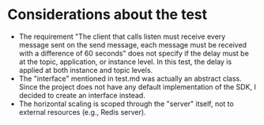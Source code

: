 # Considerations about the test

- The requirement "The client that calls listen must receive every message sent on the send message, each message must be received with a difference of 60 seconds" does not specify if the delay must be at the topic, application, or instance level. In this test, the delay is applied at both instance and topic levels.
- The "interface" mentioned in test.md was actually an abstract class. Since the project does not have any default implementation of the SDK, I decided to create an interface instead.
- The horizontal scaling is scoped through the "server" itself, not to external resources (e.g., Redis server).
